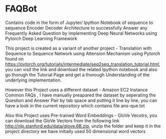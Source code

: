 # FAQBot
Contains code in the form of Jupyter/ Ipython Notebook  of sequence to sequence Encoder Decoder Architecture to successfully Answer any Frequently Asked Question by implementing Deep Neural Networks using Pytorch Deep Learning Framework 

This project is created as a variant of another project - Translation with Sequence to Sequence Network using Attension Mechanism using Pytorch found on  https://pytorch.org/tutorials/intermediate/seq2seq_translation_tutorial.html, you can visit the link and download the related Ipython notebook and also go thorugh the Tutorial Page and get a thorough Understanding of the underlying implementation. 

However this Project uses a different dataset - Amazon EC2 Instance Common FAQs , I have manually preapared the dataset by seperating the Question and Answer Pair by tab space and putting it line by line, you can have a look in the current repository which contains file ans-que.txt

Also this Project uses Pre-trained Word Embeddings - GloVe Vecotrs, you can download the GloVe Vectors from the following link 
http://nlp.stanford.edu/data/glove.6B.zip, unzip the folder and keep it in the project directory we have initially used 50 dimensional word vectors 
